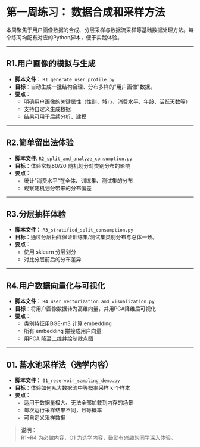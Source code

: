 # 第一周练习： 数据合成和采样方法

本周聚焦于用户画像数据的合成、分层采样与数据流采样等基础数据处理方法。每个练习均配有对应的Python脚本，便于实践体验。

---

## R1.用户画像的模拟与生成

- **脚本文件**： `R1_generate_user_profile.py`
- **目标**：自动生成一批结构合理、分布多样的"用户画像"数据。
- **要点**：
    - 明确用户画像的关键属性（性别、城市、消费水平、年龄、活跃天数等）
    - 支持自定义生成数据
    - 结果可用于后续分析、建模

---

## R2.简单留出法体验

- **脚本文件**: `R2_split_and_analyze_consumption.py`
- **目标**：体验常规80/20 随机划分对类别分布的影响
- **要点**： 
    - 统计"消费水平“在全体、训练集、测试集的分布
    - 观察随机划分带来的分布偏差

---

## R3.分层抽样体验
- **脚本文件**： `R3_stratified_split_consumption.py`
- **目标**：通过分层抽样保证训练集/测试集类别分布与总体一致。
- **要点**：
    - 使用 sklearn 分层划分
    - 对比分层前后的分布差异

---

## R4.用户数据向量化与可视化
- **脚本文件**： `R4_user_vectorization_and_visualization.py`
- **目标**：将用户画像数据转为高维向量，并用PCA降维后可视化
- **要点**：
    - 类别特征用BGE-m3 计算 embedding
    - 所有 embedding 拼接成用户向量
    - 用PCA 降至二维并绘制散点图

---

## 01. 蓄水池采样法（选学内容）
- **脚本文件**： `01_reservoir_sampling_demo.py`
- **目标**：体验如何从大数据流中等概率采样 k 个样本
- **要点**：
    - 适用于数据量极大、无法全部加载到内存的场景
    - 每次运行采样结果不同，且等概率
    - 可自定义采样数据

> **说明**：     
> R1~R4 为必做内容，O1 为选学内容，鼓励有兴趣的同学深入体验。 